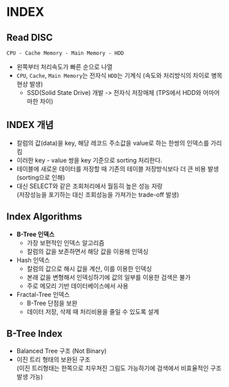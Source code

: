 # INDEX

## Read DISC

```
CPU - Cache Memory - Main Memory - HDD
```

- 왼쪽부터 처리속도가 빠른 순으로 나열
- `CPU`, `Cache`, `Main Memory`는 전자식 `HDD`는 기계식 (속도와 처리방식의 차이로 병목현상 발생)
  - SSD(Solid State Drive) 개발 -> 전자식 저장매체 (TPS에서 HDD와 어마어마한 차이)

## INDEX 개념

- 칼럼의 값(data)을 key, 해당 레코드 주소값을 value로 하는 한쌍의 인덱스를 가리킴
- 이러한 key - value 쌍을 key 기준으로 sorting 처리한다.
- 테이블에 새로운 데이터를 저장할 때 기존의 테이블 저장방식보다 더 큰 비용 발생(sorting으로 인해)
- 대신 SELECT와 같은 조회처리에서 월등히 높은 성능 자랑  
  (저장성능을 포기하는 대신 조회성능을 가져가는 trade-off 발생)

## Index Algorithms

- **B-Tree 인덱스**
  - 가장 보편적인 인덱스 알고리즘
  - 칼럼의 값을 보존하면서 해당 값을 이용해 인덱싱
- Hash 인덱스
  - 칼럼의 값으로 해시 값을 계산, 이를 이용한 인덱싱
  - 본래 값을 변형해서 인덱싱하기에 값의 일부를 이용한 검색은 불가
  - 주로 메모리 기반 데이터베이스에서 사용
- Fractal-Tree 인덱스
  - B-Tree 단점을 보완
  - 데이터 저장, 삭제 때 처리비용을 줄일 수 있도록 설계

## B-Tree Index

- Balanced Tree 구조 (Not Binary)
- 이진 트리 형태의 보완된 구조  
  (이진 트리형태는 한쪽으로 치우쳐진 그림도 가능하기에 검색에서 비효율적인 구조 발생 가능)
